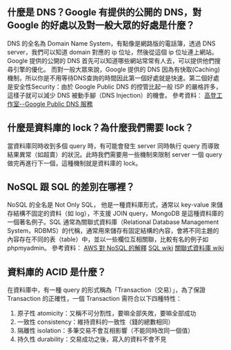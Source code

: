 ## 什麼是 DNS？Google 有提供的公開的 DNS，對 Google 的好處以及對一般大眾的好處是什麼？
DNS 的全名為 Domain Name System，有點像是網路版的電話簿，透過 DNS server，我們可以知道 domain 對應的 ip 位址，然後從這個 ip 位址連上網站。
Google 提供的公開的 DNS 首先可以知道哪些網站常常有人去，可以提供他們搜尋引擎的優化。
而對一般大眾來說，Google 提供的 DNS 因為有快取(Caching)機制，所以你是不用等待DNS查詢的時間因此第一個好處就是快速。第二個好處是安全性Security：由於 Google Public DNS 的控管比起一般 ISP 的嚴格許多，這樣子就可以減少 DNS 被動手腳（DNS Injection）的機會。
參考資料：
[高登工作室--Google Public DNS 服務](https://gordon168.tw/google-public-dns/)

## 什麼是資料庫的 lock？為什麼我們需要 lock？
當資料庫同時收到多個 query 時，有可能會發生 server 同時執行 query 而導致結果異常（如超賣）的狀況。此時我們需要用一些機制來限制 server 一個 query 做完再進行下一個，這種機制就是資料庫的 lock。

## NoSQL 跟 SQL 的差別在哪裡？
NoSQL 的全名是 Not Only SQL， 他是一種資料庫形式，通常以 key-value 來儲存結構不固定的資料（如 log），不支援 JOIN query，MongoDB 是這種資料庫的一個著名例子。SQL 通常為關聯式資料庫（Relational Database Management System，RDBMS）的代稱，通常用來儲存有固定結構的內容，會將不同主題的內容存在不同的表（table）中，並以一些欄位互相關聯，比較有名的例子如 phpmyadmin。
參考資料：
[AWS 對 NoSQL 的解釋](https://aws.amazon.com/tw/nosql/)
[SQL wiki](https://zh.wikipedia.org/wiki/SQL)
[關聯式資料庫 wiki](https://zh.wikipedia.org/wiki/%E9%97%9C%E8%81%AF%E5%BC%8F%E8%B3%87%E6%96%99%E5%BA%AB%E7%AE%A1%E7%90%86%E7%B3%BB%E7%B5%B1)

## 資料庫的 ACID 是什麼？
在資料庫中，有一種 query 的形式稱為「Transaction（交易）」，為了保證 Transaction 的正確性，一個 Transaction 需符合以下四種特性：
1. 原子性 atomicity：又稱不可分割性，要嘛全部失敗，要嘛全部成功
2. 一致性 consistency：維持資料的一致性（錢的總數相同）
3. 隔離性 isolation：多筆交易不會互相影響（不能同時改同一個值）
4. 持久性 durability：交易成功之後，寫入的資料不會不見
